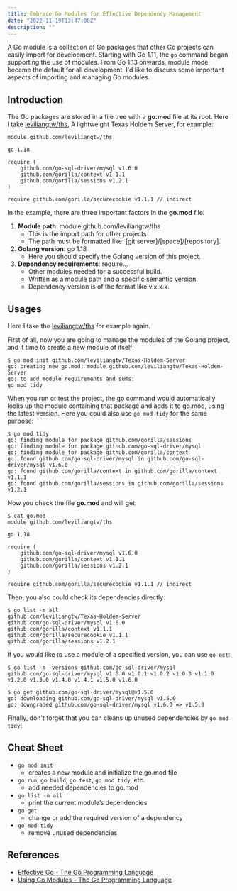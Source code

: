 ```yaml
---
title: Embrace Go Modules for Effective Dependency Management
date: "2022-11-19T13:47:00Z"
description: ""
---
```


A Go module is a collection of Go packages that other Go projects can easily import for development. Starting with Go 1.11, the `go` command began supporting the use of modules. From Go 1.13 onwards, module mode became the default for all development. I'd like to discuss some important aspects of importing and managing Go modules.

## Introduction

The Go packages are stored in a file tree with a __go.mod__ file at its root. Here I take [leviliangtw/ths](https://github.com/leviliangtw/ths), A lightweight Texas Holdem Server, for example: 

```golang!
module github.com/leviliangtw/ths

go 1.18

require (
	github.com/go-sql-driver/mysql v1.6.0
	github.com/gorilla/context v1.1.1
	github.com/gorilla/sessions v1.2.1
)

require github.com/gorilla/securecookie v1.1.1 // indirect
```

In the example, there are three important factors in the __go.mod__ file: 

1. __Module path__: module github.com/leviliangtw/ths
    - This is the import path for other projects. 
    - The path must be formatted like: [git server]/[space]/[repository]. 
2. __Golang version__: go 1.18
    - Here you should specify the Golang version of this project. 
3. __Dependency requirements__: require...
    - Other modules needed for a successful build. 
    - Written as a module path and a specific semantic version. 
    - Dependency version is of the format like v.x.x.x. 

## Usages
Here I take the [leviliangtw/ths](https://github.com/leviliangtw/ths) for example again. 

First of all, now you are going to manage the modules of the Golang project, and it time to create a new module of itself: 

```shell
$ go mod init github.com/leviliangtw/Texas-Holdem-Server
go: creating new go.mod: module github.com/leviliangtw/Texas-Holdem-Server
go: to add module requirements and sums:
go mod tidy
```

When you run or test the project, the go command would automatically looks up the module containing that package and adds it to go.mod, using the latest version. Here you could also use `go mod tidy` for the same purpose: 

```shell
$ go mod tidy
go: finding module for package github.com/gorilla/sessions
go: finding module for package github.com/go-sql-driver/mysql
go: finding module for package github.com/gorilla/context
go: found github.com/go-sql-driver/mysql in github.com/go-sql-driver/mysql v1.6.0
go: found github.com/gorilla/context in github.com/gorilla/context v1.1.1
go: found github.com/gorilla/sessions in github.com/gorilla/sessions v1.2.1
```

Now you check the file __go.mod__ and will get: 

```shell
$ cat go.mod
module github.com/leviliangtw/ths

go 1.18

require (
    github.com/go-sql-driver/mysql v1.6.0
    github.com/gorilla/context v1.1.1
    github.com/gorilla/sessions v1.2.1
)

require github.com/gorilla/securecookie v1.1.1 // indirect
```

Then, you also could check its dependencies directly: 

```shell
$ go list -m all
github.com/leviliangtw/Texas-Holdem-Server
github.com/go-sql-driver/mysql v1.6.0
github.com/gorilla/context v1.1.1
github.com/gorilla/securecookie v1.1.1
github.com/gorilla/sessions v1.2.1
```

If you would like to use a module of a specified version, you can use `go get`: 

```shell
$ go list -m -versions github.com/go-sql-driver/mysql
github.com/go-sql-driver/mysql v1.0.0 v1.0.1 v1.0.2 v1.0.3 v1.1.0 v1.2.0 v1.3.0 v1.4.0 v1.4.1 v1.5.0 v1.6.0

$ go get github.com/go-sql-driver/mysql@v1.5.0
go: downloading github.com/go-sql-driver/mysql v1.5.0
go: downgraded github.com/go-sql-driver/mysql v1.6.0 => v1.5.0
```

Finally, don't forget that you can cleans up unused dependencies by `go mod tidy`!

## Cheat Sheet

- `go mod init`
    - creates a new module and initialize the go.mod file
- `go run`, `go build`, `go test`, `go mod tidy`, etc. 
    - add needed dependencies to go.mod
- `go list -m all` 
    - print the current module’s dependencies
- `go get` 
    - change or add the required version of a dependency
- `go mod tidy` 
    - remove unused dependencies

## References

* [Effective Go - The Go Programming Language](https://go.dev/doc/effective_go)
* [Using Go Modules - The Go Programming Language](https://go.dev/blog/using-go-modules)